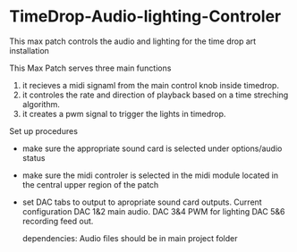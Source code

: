 # TimeDrop-Audio-lighting-Controler
This max patch controls the audio and lighting for the time drop art installation

This Max Patch serves three main functions
1) it recieves a midi signaml from the main control knob inside timedrop.
2) it controles the rate and direction of playback based on a time streching algorithm.
3) it creates a pwm signal to trigger the lights in timedrop.

Set up procedures

- make sure the appropriate sound card is selected under options/audio status
- make sure the midi controler is selected in the midi module located in the central upper region of the patch
- set DAC tabs to output to apropriate sound card outputs. Current configuration DAC 1&2 main audio. DAC 3&4 PWM for lighting
  DAC 5&6 recording feed out.
  
  dependencies: Audio files should be in main project folder

